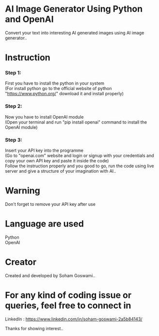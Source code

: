 # AI Image Generator Using Python and OpenAI
Convert your text into interesting AI generated images using AI image generator..

# Instruction
### Step 1:  
First you have to install the python in your system  
(For install python go to the official website of python "https://www.python.org/" download it and install properly)  
### Step 2:  
Now you have to install OpenAI module  
(Open your terminal and run "pip install openai" command to  install the OpenAI module)  
### Step 3:  
Insert your API key into the programme  
(Go to "openai.com" website and login or signup with your credentials and copy your own API key and paste it inside the code)  
Follow the instruction properly and you good to go, run the code using live server and give a structure of your imagination with AI..  

# Warning
Don't forget to remove your API key after use

# Language are used
Python  
OpenAI

# Creator
Created and developed by Soham Goswami..

# For any kind of coding issue or queries, feel free to connect in
LinkedIn : https://www.linkedin.com/in/soham-goswami-2a5b84143/

Thanks for showing interest..
